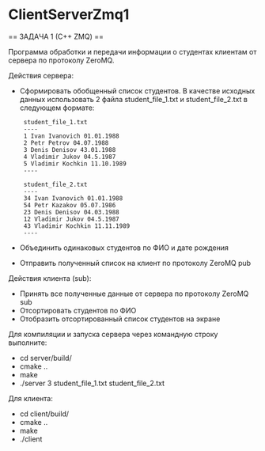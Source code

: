 # ClientServerZmq1

 == ЗАДАЧА 1 (С++ ZMQ) == 

Программа обработки и передачи информации о студентах клиентам от сервера по протоколу ZeroMQ.

Действия сервера:
 - Сформировать обобщенный список студентов. В качестве исходных данных использовать 2 файла student_file_1.txt и student_file_2.txt в следующем формате:

        student_file_1.txt
        ----
        1 Ivan Ivanovich 01.01.1988
        2 Petr Petrov 04.07.1988
        3 Denis Denisov 43.01.1988
        4 Vladimir Jukov 04.5.1987
        5 Vladimir Kochkin 11.10.1989
        ----
    
        student_file_2.txt
        ----
        34 Ivan Ivanovich 01.01.1988
        54 Petr Kazakov 05.07.1986
        23 Denis Denisov 04.03.1988
        12 Vladimir Jukov 04.5.1987
        43 Vladimir Kochkin 11.11.1989
        ----
 - Объединить одинаковых студентов по ФИО и дате рождения
 - Отправить полученный список на клиент по протоколу ZeroMQ pub
 
Действия клиента (sub):
 - Принять все полученные данные от сервера по протоколу ZeroMQ sub
 - Отсортировать студентов по ФИО
 - Отобразить отсортированный список студентов на экране

Для компиляции и запуска сервера через командную строку выполнитe:
 -  cd server/build/
 -  cmake ..
 -  make
 -  ./server 3 student_file_1.txt student_file_2.txt 

Для клиента:
 -  cd client/build/
 -  cmake ..
 -  make
 -  ./client
